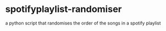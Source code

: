 # spotifyplaylist-randomiser
a python script that randomises the order of the songs in a spotify playlist 
